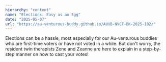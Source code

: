 ```yaml
---
hierarchy: "content"
name: "Elections: Easy as an Egg"
date: "2025-05-07"
url: "https://au-venturous-buddy.github.io/AUVB-NVCT-BK-2025-I02/"
---
```


Elections can be a hassle, most especially for our Au-venturous buddies who are first-time voters or have not voted in a while. But don't worry, the resident twin therapists Zene and Zeanne are here to explain in a step-by-step manner on how to cast your votes!
